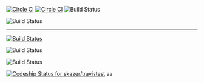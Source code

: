 [![Circle CI](https://circleci.com/gh/kurashicom/replenish/tree/development.png?style=badge)](https://circleci.com/gh/kurashicom/replenish/tree/development)
[![Circle CI](https://circleci.com/gh/kurashicom/replenish/tree/development.png?style=shield)](https://circleci.com/gh/kurashicom/replenish/tree/development)
![Build Status](https://circleci.com/gh/kurashicom/replenish.svg?style=shield&circle-token=:circle-token)

![Build Status](https://circleci.com/gh/skazer/travistest.svg?style=shield&circle-token=:circle-token)

---


[![Build Status](https://travis-ci.org/oliverlundquist/travistest.svg?branch=master)](https://travis-ci.org/oliverlundquist/travistest)

![Build Status](https://circleci.com/gh/skazer/travistest.png?circle-token=:circle-token)

![Build Status](https://circleci.com/gh/skazer/travistest.svg?style=shield&circle-token=:circle-token)




[ ![Codeship Status for skazer/travistest](https://codeship.io/projects/0ca2e800-2c00-0132-e8dc-32dfabfc244a/status)](https://codeship.io/projects/38727)
aa
